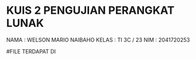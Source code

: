 # KUIS 2 PENGUJIAN PERANGKAT LUNAK

NAMA : WELSON MARIO NAIBAHO
KELAS : TI 3C / 23
NIM : 2041720253

#FILE TERDAPAT DI 
